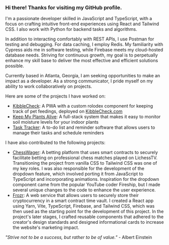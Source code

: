 ### Hi there! Thanks for visiting my GitHub profile.

I'm a passionate developer skilled in JavaScript and TypeScript, with a focus on crafting intuitive front-end experiences using React and Tailwind CSS. I also work with Python for backend tasks and algorithms.

In addition to interacting comfortably with REST APIs, I use Postman for testing and debugging. For data caching, I employ Redis. My familiarity with Cypress aids me in software testing, while Firebase meets my cloud-hosted database needs. Striving for continuous growth, my goal is to perpetually enhance my skill base to deliver the most effective and efficient solutions possible.

Currently based in Atlanta, Georgia, I am seeking opportunities to make an impact as a developer. As a strong communicator, I pride myself on my ability to work collaboratively on projects.

Here are some of the projects I have worked on: 
- [KibbleCheck](https://github.com/spaceC00kie/has-the-dog-been-fed): A PWA with a custom rolodex component for keeping track of pet feedings, deployed on [KibbleCheck.com](https://kibblecheck.com/)
- [Keep My Plants Alive](https://github.com/spaceC00kie/keep-my-plants-alive): A full-stack system that makes it easy to monitor soil moisture levels for your indoor plants
- [Task Tracker](https://github.com/spaceC00kie/task-tracker): A to-do list and reminder software that allows users to manage their tasks and schedule reminders

I have also contributed to the following projects:
- [ChessWager](https://github.com/geektechniquestudios/ChessWager): A betting platform that uses smart contracts to securely facilitate betting on professional chess matches played on LichessTV. Transitioning the project from vanilla CSS to Tailwind CSS was one of my key roles. I was also responsible for the development of the dropdown feature, which involved porting it from JavaScript to TypeScript and incorporating animations. Inspiration for the dropdown component came from the popular YouTube coder Fireship, but I made several unique changes to the code to enhance the user experience.
- [Frozr](https://github.com/geektechniquestudios/Frozr): A web service that allows users to securely store their cryptocurrency in a smart contract time vault. I created a React app using Yarn, Vite, TypeScript, Firebase, and Tailwind CSS, which was then used as the starting point for the development of this project. In the project's later stages, I crafted reusable components that adhered to the creator's design standards and designed informational cards to increase the website's marketing impact.

*"Strive not to be a success, but rather to be of value."* - Albert Einstein
